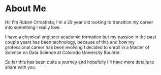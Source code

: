 # About Me

Hi! I'm Ruben Orrostieta, I'm a 29 year old looking to transition my career into something I really love.

I have a chemical engineer academic formation but my passion in the past couple years has been technology, because of this and how my professional career has been evolving I decided to enroll in a Master of Science on Data Science at Colorado University Boulder.

So far this has been quite a journey and hopefully I'll have more details to share with you.
